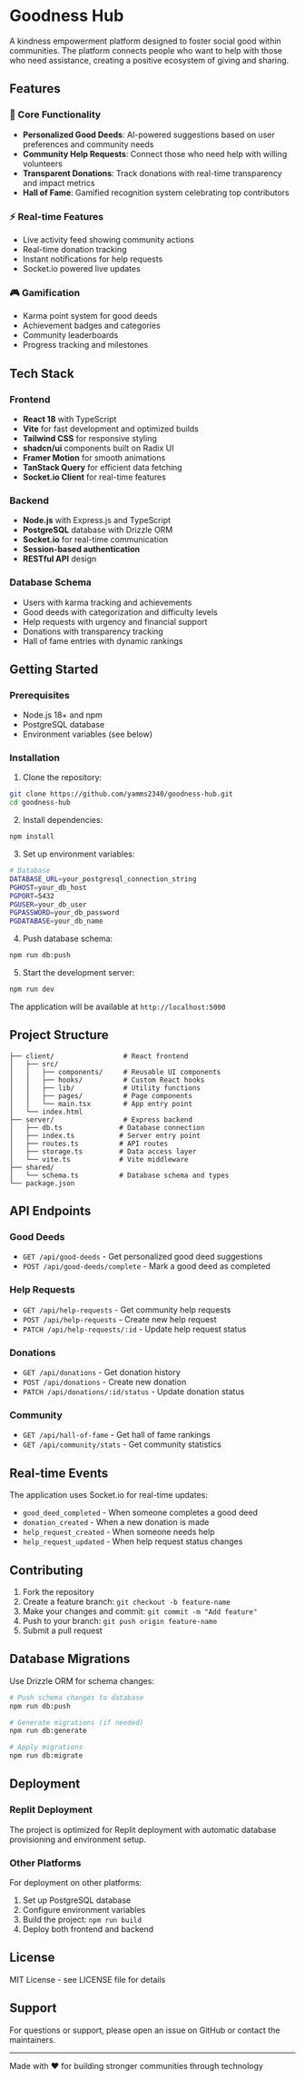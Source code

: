 # Goodness Hub

A kindness empowerment platform designed to foster social good within communities. The platform connects people who want to help with those who need assistance, creating a positive ecosystem of giving and sharing.

## Features

### 🌟 Core Functionality
- **Personalized Good Deeds**: AI-powered suggestions based on user preferences and community needs
- **Community Help Requests**: Connect those who need help with willing volunteers
- **Transparent Donations**: Track donations with real-time transparency and impact metrics
- **Hall of Fame**: Gamified recognition system celebrating top contributors

### ⚡ Real-time Features
- Live activity feed showing community actions
- Real-time donation tracking
- Instant notifications for help requests
- Socket.io powered live updates

### 🎮 Gamification
- Karma point system for good deeds
- Achievement badges and categories
- Community leaderboards
- Progress tracking and milestones

## Tech Stack

### Frontend
- **React 18** with TypeScript
- **Vite** for fast development and optimized builds
- **Tailwind CSS** for responsive styling
- **shadcn/ui** components built on Radix UI
- **Framer Motion** for smooth animations
- **TanStack Query** for efficient data fetching
- **Socket.io Client** for real-time features

### Backend
- **Node.js** with Express.js and TypeScript
- **PostgreSQL** database with Drizzle ORM
- **Socket.io** for real-time communication
- **Session-based authentication**
- **RESTful API** design

### Database Schema
- Users with karma tracking and achievements
- Good deeds with categorization and difficulty levels
- Help requests with urgency and financial support
- Donations with transparency tracking
- Hall of fame entries with dynamic rankings

## Getting Started

### Prerequisites
- Node.js 18+ and npm
- PostgreSQL database
- Environment variables (see below)

### Installation

1. Clone the repository:
```bash
git clone https://github.com/yamms2340/goodness-hub.git
cd goodness-hub
```

2. Install dependencies:
```bash
npm install
```

3. Set up environment variables:
```bash
# Database
DATABASE_URL=your_postgresql_connection_string
PGHOST=your_db_host
PGPORT=5432
PGUSER=your_db_user
PGPASSWORD=your_db_password
PGDATABASE=your_db_name
```

4. Push database schema:
```bash
npm run db:push
```

5. Start the development server:
```bash
npm run dev
```

The application will be available at `http://localhost:5000`

## Project Structure

```
├── client/                 # React frontend
│   ├── src/
│   │   ├── components/     # Reusable UI components
│   │   ├── hooks/          # Custom React hooks
│   │   ├── lib/            # Utility functions
│   │   ├── pages/          # Page components
│   │   └── main.tsx        # App entry point
│   └── index.html
├── server/                 # Express backend
│   ├── db.ts              # Database connection
│   ├── index.ts           # Server entry point
│   ├── routes.ts          # API routes
│   ├── storage.ts         # Data access layer
│   └── vite.ts            # Vite middleware
├── shared/
│   └── schema.ts          # Database schema and types
└── package.json
```

## API Endpoints

### Good Deeds
- `GET /api/good-deeds` - Get personalized good deed suggestions
- `POST /api/good-deeds/complete` - Mark a good deed as completed

### Help Requests
- `GET /api/help-requests` - Get community help requests
- `POST /api/help-requests` - Create new help request
- `PATCH /api/help-requests/:id` - Update help request status

### Donations
- `GET /api/donations` - Get donation history
- `POST /api/donations` - Create new donation
- `PATCH /api/donations/:id/status` - Update donation status

### Community
- `GET /api/hall-of-fame` - Get hall of fame rankings
- `GET /api/community/stats` - Get community statistics

## Real-time Events

The application uses Socket.io for real-time updates:

- `good_deed_completed` - When someone completes a good deed
- `donation_created` - When a new donation is made
- `help_request_created` - When someone needs help
- `help_request_updated` - When help request status changes

## Contributing

1. Fork the repository
2. Create a feature branch: `git checkout -b feature-name`
3. Make your changes and commit: `git commit -m "Add feature"`
4. Push to your branch: `git push origin feature-name`
5. Submit a pull request

## Database Migrations

Use Drizzle ORM for schema changes:

```bash
# Push schema changes to database
npm run db:push

# Generate migrations (if needed)
npm run db:generate

# Apply migrations
npm run db:migrate
```

## Deployment

### Replit Deployment
The project is optimized for Replit deployment with automatic database provisioning and environment setup.

### Other Platforms
For deployment on other platforms:
1. Set up PostgreSQL database
2. Configure environment variables
3. Build the project: `npm run build`
4. Deploy both frontend and backend

## License

MIT License - see LICENSE file for details

## Support

For questions or support, please open an issue on GitHub or contact the maintainers.

---

Made with ❤️ for building stronger communities through technology